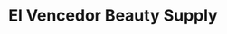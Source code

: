 ---
title: "El Vencedor Beauty Supply"
url: /santa-tecla/el-vencedor-beauty-supply/
shop: cosméticos
---
